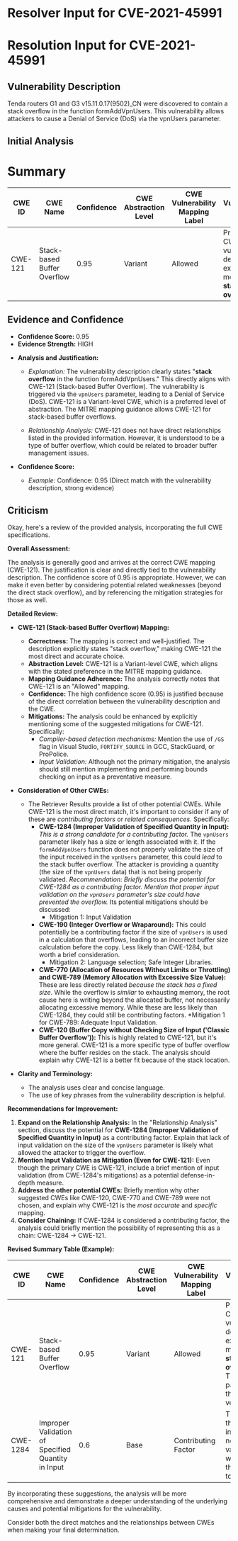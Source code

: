 # Resolver Input for CVE-2021-45991

# Resolution Input for CVE-2021-45991

## Vulnerability Description
Tenda routers G1 and G3 v15.11.0.17(9502)_CN were discovered to contain a stack overflow in the function formAddVpnUsers. This vulnerability allows attackers to cause a Denial of Service (DoS) via the vpnUsers parameter.

## Initial Analysis
# Summary
| CWE ID | CWE Name | Confidence | CWE Abstraction Level | CWE Vulnerability Mapping Label | CWE-Vulnerability Mapping Notes |
|---|---|---|---|---|---|
| CWE-121 | Stack-based Buffer Overflow | 0.95 | Variant | Allowed | Primary CWE: The vulnerability description explicitly mentions a **stack overflow**. |

## Evidence and Confidence

*   **Confidence Score:** 0.95
*   **Evidence Strength:** HIGH

- **Analysis and Justification:**  
  - *Explanation:* The vulnerability description clearly states "**stack overflow** in the function formAddVpnUsers." This directly aligns with CWE-121 (Stack-based Buffer Overflow). The vulnerability is triggered via the `vpnUsers` parameter, leading to a Denial of Service (DoS). CWE-121 is a Variant-level CWE, which is a preferred level of abstraction. The MITRE mapping guidance allows CWE-121 for stack-based buffer overflows.

  - *Relationship Analysis:* CWE-121 does not have direct relationships listed in the provided information. However, it is understood to be a type of buffer overflow, which could be related to broader buffer management issues.

- **Confidence Score:**  
  - *Example:* Confidence: 0.95 (Direct match with the vulnerability description, strong evidence)

## Criticism
Okay, here's a review of the provided analysis, incorporating the full CWE specifications.

**Overall Assessment:**

The analysis is generally good and arrives at the correct CWE mapping (CWE-121). The justification is clear and directly tied to the vulnerability description. The confidence score of 0.95 is appropriate. However, we can make it even better by considering potential related weaknesses (beyond the direct stack overflow), and by referencing the mitigation strategies for those as well.

**Detailed Review:**

*   **CWE-121 (Stack-based Buffer Overflow) Mapping:**

    *   **Correctness:** The mapping is correct and well-justified. The description explicitly states "stack overflow," making CWE-121 the most direct and accurate choice.
    *   **Abstraction Level:**  CWE-121 is a Variant-level CWE, which aligns with the stated preference in the MITRE mapping guidance.
    *   **Mapping Guidance Adherence:** The analysis correctly notes that CWE-121 is an "Allowed" mapping.
    *   **Confidence:** The high confidence score (0.95) is justified because of the direct correlation between the vulnerability description and the CWE.
    *   **Mitigations:** The analysis could be enhanced by explicitly mentioning some of the suggested mitigations for CWE-121.  Specifically:
        *   *Compiler-based detection mechanisms:*  Mention the use of `/GS` flag in Visual Studio, `FORTIFY_SOURCE` in GCC, StackGuard, or ProPolice.
        *   *Input Validation:* Although not the primary mitigation, the analysis should still mention implementing and performing bounds checking on input as a preventative measure.

*   **Consideration of Other CWEs:**

    *   The Retriever Results provide a list of other potential CWEs. While CWE-121 is the most direct match, it's important to consider if any of these are *contributing factors* or *related consequences*.  Specifically:
        *   **CWE-1284 (Improper Validation of Specified Quantity in Input):** *This is a strong candidate for a contributing factor.* The `vpnUsers` parameter likely has a size or length associated with it.  If the `formAddVpnUsers` function does not properly validate the size of the input received in the `vpnUsers` parameter, this could *lead* to the stack buffer overflow.  The attacker is providing a quantity (the size of the `vpnUsers` data) that is not being properly validated.  *Recommendation: Briefly discuss the potential for CWE-1284 as a contributing factor.  Mention that proper input validation on the `vpnUsers` parameter's size could have prevented the overflow.*  Its potential mitigations should be discussed:
             * Mitigation 1: Input Validation
        *   **CWE-190 (Integer Overflow or Wraparound):** This could potentially be a contributing factor if the size of `vpnUsers` is used in a calculation that overflows, leading to an incorrect buffer size calculation before the copy.  Less likely than CWE-1284, but worth a brief consideration.
             * Mitigation 2: Language selection; Safe Integer Libraries.
        *   **CWE-770 (Allocation of Resources Without Limits or Throttling) and CWE-789 (Memory Allocation with Excessive Size Value):** These are less directly related *because the stack has a fixed size*. While the overflow is *similar* to exhausting memory, the root cause here is writing beyond the allocated buffer, not necessarily allocating excessive memory.  While these are less likely than CWE-1284, they could still be contributing factors.
              *Mitigation 1 for CWE-789: Adequate Input Validation.
        *   **CWE-120 (Buffer Copy without Checking Size of Input ('Classic Buffer Overflow')):** This is highly related to CWE-121, but it's more general. CWE-121 is a more specific type of buffer overflow where the buffer resides on the stack. The analysis should explain why CWE-121 is a better fit because of the stack location.

*   **Clarity and Terminology:**

    *   The analysis uses clear and concise language.
    *   The use of key phrases from the vulnerability description is helpful.

**Recommendations for Improvement:**

1.  **Expand on the Relationship Analysis:** In the "Relationship Analysis" section, discuss the potential for **CWE-1284 (Improper Validation of Specified Quantity in Input)** as a contributing factor.  Explain that lack of input validation on the size of the `vpnUsers` parameter is likely what allowed the attacker to trigger the overflow.
2.  **Mention Input Validation as Mitigation (Even for CWE-121):**  Even though the primary CWE is CWE-121, include a brief mention of input validation (from CWE-1284's mitigations) as a potential defense-in-depth measure.
3.  **Address the other potential CWEs:** Briefly mention why other suggested CWEs like CWE-120, CWE-770 and CWE-789 were not chosen, and explain why CWE-121 is the *most accurate* and *specific* mapping.
4.  **Consider Chaining:** If CWE-1284 is considered a contributing factor, the analysis could briefly mention the possibility of representing this as a chain:  CWE-1284 -> CWE-121.

**Revised Summary Table (Example):**

| CWE ID | CWE Name | Confidence | CWE Abstraction Level | CWE Vulnerability Mapping Label | CWE-Vulnerability Mapping Notes |
|---|---|---|---|---|---|
| CWE-121 | Stack-based Buffer Overflow | 0.95 | Variant | Allowed | Primary CWE: The vulnerability description explicitly mentions a **stack overflow**. The `vpnUsers` parameter is the attack vector. |
| CWE-1284 | Improper Validation of Specified Quantity in Input | 0.6 | Base | Contributing Factor | The size of the `vpnUsers` input is likely not properly validated, which allows the overflow to occur. |

By incorporating these suggestions, the analysis will be more comprehensive and demonstrate a deeper understanding of the underlying causes and potential mitigations for the vulnerability.

Consider both the direct matches and the relationships between CWEs
when making your final determination.
        